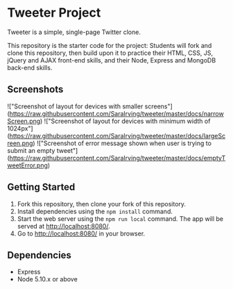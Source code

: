 # Tweeter Project

Tweeter is a simple, single-page Twitter clone.

This repository is the starter code for the project: Students will fork and clone this repository, then build upon it to practice their HTML, CSS, JS, jQuery and AJAX front-end skills, and their Node, Express and MongoDB back-end skills.

## Screenshots
!["Screenshot of layout for devices with smaller screens"] (https://raw.githubusercontent.com/SaraIrving/tweeter/master/docs/narrowScreen.png)
!["Screenshot of layout for devices with minimum width of 1024px"] (https://raw.githubusercontent.com/SaraIrving/tweeter/master/docs/largeScreen.png)
!["Screenshot of error message shown when user is trying to submit an empty tweet"] (https://raw.githubusercontent.com/SaraIrving/tweeter/master/docs/emptyTweetError.png)

## Getting Started

1. Fork this repository, then clone your fork of this repository.
2. Install dependencies using the `npm install` command.
3. Start the web server using the `npm run local` command. The app will be served at <http://localhost:8080/>.
4. Go to <http://localhost:8080/> in your browser.

## Dependencies

- Express
- Node 5.10.x or above
